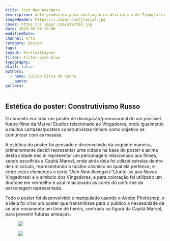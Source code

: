 ```yaml
---
title: Join New Avengers
description: Arte produzida para avaliação na disciplina de Tipografia 1, do curso de Design Digital.
imageHeader: https://i.imgur.com/jlu6jwf.jpg
cover: https://i.imgur.com/uIY2t68.jpg
date: 2019-05-30 15:00
modifiedDate:
channel: Arts
category: Design
tags:
layout: PortraitLayout
filter: filter-pink-blue
typography:
draft: false
authors:
  - name: Julian Silva da Cunha
    quote:
gallery:
---
```


## Estética do poster: Construtivismo Russo

O conceito era criar um poster de divulgação/promocional de um possível futuro filme da Marvel Studios relacionado ao Vingadores, onde igualmente a muitos cartazes/posters construtivistas tinham como objetivo se comunicar com as massas.

A estética do poster foi pensado e desenvolvido da seguinte maneira, primeiramente decidi representar uma cidade na base do poster e acima desta cidade decidi representar um personagem relacionado aos filmes, sendo escolhida a Capitã Marvel, onde atrás dela foi utilizei estrelas dentro de um círculo, representando o núcleo cósmico ao qual ela pertence, e entre estes elementos o texto _“Join New Avengers”_(Junte-se aos Novos Vingadores) e o símbolo dos Vingadores, e para coloração foi utilizado um duotone em vermelho e azul relacionado as cores do uniforme da personagem representada.

Todo o poster foi desenvolvido e manipulado usando o Adobe Photoshop, e a ideia foi criar um poster que transmitisse para o público a necessidade de se unir novamente um time de heróis, centrado na figura da Capitã Marvel, para prevenir futuras ameaças.

<figure className="mb-6">
  <img src="https://i.imgur.com/jlu6jwf.jpg" className="max-w-none mx-auto block"/>
</figure>

<figure className="mb-6">
  <img src="https://i.imgur.com/SG2navJ.jpg" className="max-w-none mx-auto block"/>
</figure>
